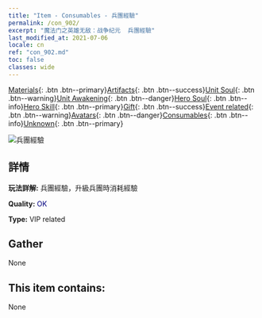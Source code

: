 ```yaml
---
title: "Item - Consumables - 兵團經驗"
permalink: /con_902/
excerpt: "魔法门之英雄无敌：战争纪元  兵團經驗"
last_modified_at: 2021-07-06
locale: cn
ref: "con_902.md"
toc: false
classes: wide
---
```

 [Materials](/ItemsCN/){: .btn .btn--primary}[Artifacts](/ItemsCN/Artifacts/){: .btn .btn--success}[Unit Soul](/ItemsCN/UnitSoul/){: .btn .btn--warning}[Unit Awakening](/ItemsCN/UnitAwakening/){: .btn .btn--danger}[Hero Soul](/ItemsCN/HeroSoul/){: .btn .btn--info}[Hero Skill](/ItemsCN/HeroSkill/){: .btn .btn--primary}[Gift](/ItemsCN/Gift/){: .btn .btn--success}[Event related](/ItemsCN/Events/){: .btn .btn--warning}[Avatars](/ItemsCN/Avatars/){: .btn .btn--danger}[Consumables](/ItemsCN/Consumables/){: .btn .btn--info}[Unknown](/ItemsCN/Unknown/){: .btn .btn--primary}

 ![兵團經驗](/images/t/i_106.png)

## 詳情
 **玩法詳解:** 兵團經驗，升級兵團時消耗經驗

 **Quality:** <span style="color: #000080">OK</span>

 **Type:** VIP related

## Gather

  None

## This item contains:

  None

